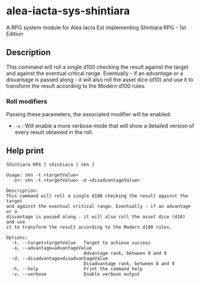 # alea-iacta-sys-shintiara
A RPG system module for Alea Iacta Est implementing Shintiara RPG - 1st Edition

## Description
This command will roll a single d100 checking the result against the target and against the eventual critical range. Eventually - if an advantage or a disvantage is passed along - it will also roll the asset dice (d10) and use it to transform the result according to the Modern d100 rules.

### Roll modifiers
Passing these parameters, the associated modifier will be enabled:

* `-v` : Will enable a more verbose mode that will show a detailed version of every result obtained in the roll.

## Help print
```
Shintiara RPG [ shintiara | shn ]

Usage: shn -t <targetValue>
   or: shn -t <targetValue> -d <disadvantageValue>

Description:
This command will roll a single d100 checking the result against the target
and against the eventual critical range. Eventually - if an advantage or a
disvantage is passed along - it will also roll the asset dice (d10) and use
it to transform the result according to the Modern d100 rules.

Options:
  -t, --target=targetValue   Target to achieve success
  -a, --advantage=advantageValue
                             Advantage rank, between 0 and 9
  -d, --disadvantage=disadvantageValue
                             Disadvantage rank, between 0 and 9
  -h, --help                 Print the command help
  -v, --verbose              Enable verbose output

```
